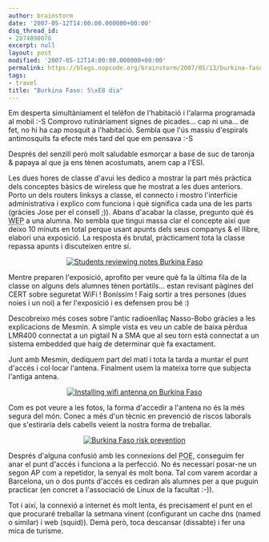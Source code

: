 ```yaml
---
author: brainstorm
date: '2007-05-12T14:00:00.000000+00:00'
dsq_thread_id:
- 2874890078
excerpt: null
layout: post
modified: '2007-05-12T14:00:00.000000+00:00'
permalink: https://blogs.nopcode.org/brainstorm/2007/05/13/burkina-faso-5e-dia/
tags:
- travel
title: "Burkina Faso: 5\xE8 dia"
---
```


Em desperta simultàniament el telèfon de l'habitació i l'alarma programada al mobil :-S Comprovo rutinàriament signes de picades... cap ni una... de fet, no hi ha cap mosquit a l'habitació. Sembla que l'ús massiu d'espirals antimosquits fa efecte més tard del que em pensava :-S

Després del senzill però molt saludable esmorçar a base de suc de taronja & papaya al que ja ens tènen acostumats, anem cap a l'ESI.

Les dues hores de classe d'avui les dedico a mostrar la part més pràctica dels conceptes bàsics de wireless que he mostrat a les dues anteriors. Porto un dels routers linksys a classe, el connecto i mostro l'interfície administrativa i explico com funciona i què significa cada una de les parts (gràcies Jose per el consell ;)). Abans d'acabar la classe, pregunto què és <acronym title='Wired Equivalent Privacy'>WEP</acronym> a una alumna. No sembla que tingui massa clar el concepte així que deixo 10 minuts en total perque usant apunts dels seus companys & el llibre, elabori una exposició. La resposta és brutal, pràcticament tota la classe repassa apunts i discuteixen entre sí. 

<div class='flickr_photo'>
  <center>
    <a href="http://www.flickr.com/photos/rvalls/2912221614/" title="Students reviewing notes Burkina Faso" target="_blank" class="flickr-image aligncenter"><img src="http://farm4.static.flickr.com/3172/2912221614_8e0cd606e4_m.jpg" alt="Students reviewing notes Burkina Faso" class="" /></a>
  </center>
</div>

<!--more-->

  
Mentre preparen l'exposició, aprofito per veure què fa la última fila de la classe on alguns dels alumnes tènen portàtils... estan revisant pàgines del CERT sobre seguretat WiFi ! Boníssim ! Faig sortir a tres persones (dues noies i un noi) a fer l'exposició i es defensen prou bé :) 

Descobreixo més coses sobre l'antic radioenllaç Nasso-Bobo gràcies a les explicacions de Mesmin. A simple vista es veu un cable de baixa pèrdua LMR400 connectat a un pigtail N a SMA que al seu torn està connectat a un sistema embedded que haig de determinar què fa exactament.

Junt amb Mesmin, dediquem part del matí i tota la tarda a muntar el punt d'accés i col·locar l'antena. Finalment usem la mateixa torre que subjecta l'antiga antena.

<div class='flickr_photo'>
  <center>
    <a href="http://www.flickr.com/photos/rvalls/2911461279/" title="Installing wifi antenna on Burkina Faso" target="_blank" class="flickr-image aligncenter"><img src="http://farm4.static.flickr.com/3122/2911461279_719a5472d4_m.jpg" alt="Installing wifi antenna on Burkina Faso" class="" /></a>
  </center>
</div>

Com es pot veure a les fotos, la forma d'accedir a l'antena no és la més segura del món. Conec a més d'un tècnic en prevenció de riscos laborals que s'estiraria dels cabells veient la nostra forma de treballar.

<div class='flickr_photo'>
  <center>
    <a href="http://www.flickr.com/photos/rvalls/2912288960/" title="Burkina Faso risk prevention" target="_blank" class="flickr-image aligncenter"><img src="http://farm4.static.flickr.com/3047/2912288960_94f28758f2_m.jpg" alt="Burkina Faso risk prevention" class="" /></a>
  </center>
</div>

Després d'alguna confusió amb les connexions del <acronym title='Power Over Ethernet'>POE</acronym>, conseguim fer anar el punt d'accés i funciona a la perfecció. No és necessari posar-ne un segon AP com a repetidor, la senyal és molt bona. Tal com varem acordar a Barcelona, un o dos punts d'accés es cediran als alumnes per a que puguin practicar (en concret a l'associació de Linux de la facultat :-)).

Tot i així, la connexió a internet és molt lenta, és precisament el punt en el que procuraré treballar la setmana vinent (configurant un cache dns (named o similar) i web (squid)). Demà però, toca descansar (dissabte) i fer una mica de turisme.